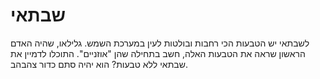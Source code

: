 # שבתאי

לשבתאי יש הטבעות הכי רחבות ובולטות לעין במערכת השמש. גלילאו, שהיה האדם הראשון
שראה את הטבעות האלה, חשב בתחילה שהן "אוזניים". התוכלו לדמיין את שבתאי ללא טבעות?
הוא יהיה סתם כדור צהבהב.
